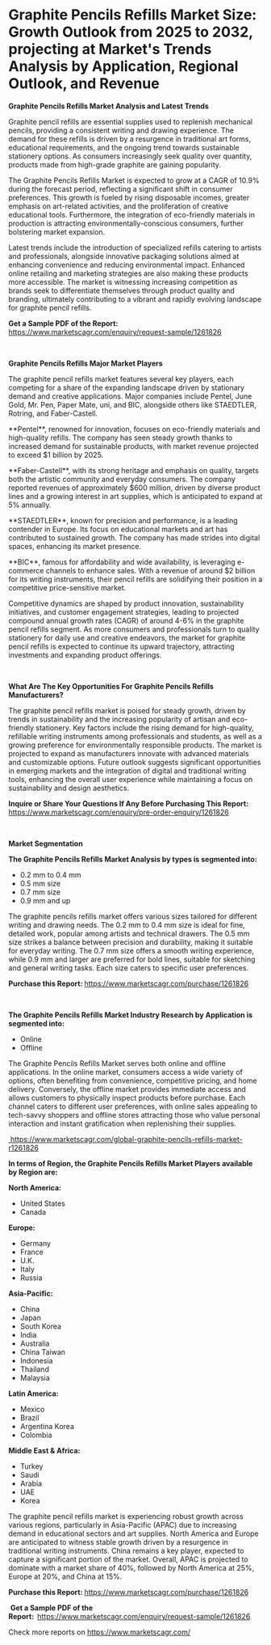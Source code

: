 <p><h1>Graphite Pencils Refills Market Size: Growth Outlook from 2025 to 2032, projecting at Market's Trends Analysis by Application, Regional Outlook, and Revenue</h1></p><p><strong>Graphite Pencils Refills Market Analysis and Latest Trends</strong></p>
<p><p>Graphite pencil refills are essential supplies used to replenish mechanical pencils, providing a consistent writing and drawing experience. The demand for these refills is driven by a resurgence in traditional art forms, educational requirements, and the ongoing trend towards sustainable stationery options. As consumers increasingly seek quality over quantity, products made from high-grade graphite are gaining popularity.</p><p>The Graphite Pencils Refills Market is expected to grow at a CAGR of 10.9% during the forecast period, reflecting a significant shift in consumer preferences. This growth is fueled by rising disposable incomes, greater emphasis on art-related activities, and the proliferation of creative educational tools. Furthermore, the integration of eco-friendly materials in production is attracting environmentally-conscious consumers, further bolstering market expansion.</p><p>Latest trends include the introduction of specialized refills catering to artists and professionals, alongside innovative packaging solutions aimed at enhancing convenience and reducing environmental impact. Enhanced online retailing and marketing strategies are also making these products more accessible. The market is witnessing increasing competition as brands seek to differentiate themselves through product quality and branding, ultimately contributing to a vibrant and rapidly evolving landscape for graphite pencil refills.</p></p>
<p><strong>Get a Sample PDF of the Report:&nbsp;</strong> <a href="https://www.marketscagr.com/enquiry/request-sample/1261826?utm_campaign=2454&utm_medium=2&utm_source=Github&utm_content=ia&utm_term=05042025&utm_id=graphite-pencils-refills">https://www.marketscagr.com/enquiry/request-sample/1261826</a></p>
<p>&nbsp;</p>
<p><strong>Graphite Pencils Refills Major Market Players</strong></p>
<p><p>The graphite pencil refills market features several key players, each competing for a share of the expanding landscape driven by stationary demand and creative applications. Major companies include Pentel, June Gold, Mr. Pen, Paper Mate, uni, and BIC, alongside others like STAEDTLER, Rotring, and Faber-Castell.</p><p>**Pentel**, renowned for innovation, focuses on eco-friendly materials and high-quality refills. The company has seen steady growth thanks to increased demand for sustainable products, with market revenue projected to exceed $1 billion by 2025.</p><p>**Faber-Castell**, with its strong heritage and emphasis on quality, targets both the artistic community and everyday consumers. The company reported revenues of approximately $600 million, driven by diverse product lines and a growing interest in art supplies, which is anticipated to expand at 5% annually.</p><p>**STAEDTLER**, known for precision and performance, is a leading contender in Europe. Its focus on educational markets and art has contributed to sustained growth. The company has made strides into digital spaces, enhancing its market presence.</p><p>**BIC**, famous for affordability and wide availability, is leveraging e-commerce channels to enhance sales. With a revenue of around $2 billion for its writing instruments, their pencil refills are solidifying their position in a competitive price-sensitive market.</p><p>Competitive dynamics are shaped by product innovation, sustainability initiatives, and customer engagement strategies, leading to projected compound annual growth rates (CAGR) of around 4-6% in the graphite pencil refills segment. As more consumers and professionals turn to quality stationery for daily use and creative endeavors, the market for graphite pencil refills is expected to continue its upward trajectory, attracting investments and expanding product offerings.</p></p>
<p>&nbsp;</p>
<p><strong>What Are The Key Opportunities For Graphite Pencils Refills Manufacturers?</strong></p>
<p><p>The graphite pencil refills market is poised for steady growth, driven by trends in sustainability and the increasing popularity of artisan and eco-friendly stationery. Key factors include the rising demand for high-quality, refillable writing instruments among professionals and students, as well as a growing preference for environmentally responsible products. The market is projected to expand as manufacturers innovate with advanced materials and customizable options. Future outlook suggests significant opportunities in emerging markets and the integration of digital and traditional writing tools, enhancing the overall user experience while maintaining a focus on sustainability and design aesthetics.</p></p>
<p><strong>Inquire or Share Your Questions If Any Before Purchasing This Report:</strong> <a href="https://www.marketscagr.com/enquiry/pre-order-enquiry/1261826?utm_campaign=2454&utm_medium=2&utm_source=Github&utm_content=ia&utm_term=05042025&utm_id=graphite-pencils-refills">https://www.marketscagr.com/enquiry/pre-order-enquiry/1261826</a></p>
<p>&nbsp;</p>
<p><strong>Market Segmentation</strong></p>
<p><strong>The Graphite Pencils Refills Market Analysis by types is segmented into:</strong></p>
<p><ul><li>0.2 mm to 0.4 mm</li><li>0.5 mm size</li><li>0.7 mm size</li><li>0.9 mm and up</li></ul></p>
<p><p>The graphite pencils refills market offers various sizes tailored for different writing and drawing needs. The 0.2 mm to 0.4 mm size is ideal for fine, detailed work, popular among artists and technical drawers. The 0.5 mm size strikes a balance between precision and durability, making it suitable for everyday writing. The 0.7 mm size offers a smooth writing experience, while 0.9 mm and larger are preferred for bold lines, suitable for sketching and general writing tasks. Each size caters to specific user preferences.</p></p>
<p><strong>Purchase this Report:&nbsp;</strong><a href="https://www.marketscagr.com/purchase/1261826?utm_campaign=2454&utm_medium=2&utm_source=Github&utm_content=ia&utm_term=05042025&utm_id=graphite-pencils-refills">https://www.marketscagr.com/purchase/1261826</a></p>
<p>&nbsp;</p>
<p><strong>The Graphite Pencils Refills Market Industry Research by Application is segmented into:</strong></p>
<p><ul><li>Online</li><li>Offline</li></ul></p>
<p><p>The Graphite Pencils Refills Market serves both online and offline applications. In the online market, consumers access a wide variety of options, often benefiting from convenience, competitive pricing, and home delivery. Conversely, the offline market provides immediate access and allows customers to physically inspect products before purchase. Each channel caters to different user preferences, with online sales appealing to tech-savvy shoppers and offline stores attracting those who value personal interaction and instant gratification when replenishing their supplies.</p></p>
<p><a href="https://www.marketscagr.com/global-graphite-pencils-refills-market-r1261826?utm_campaign=2454&utm_medium=2&utm_source=Github&utm_content=ia&utm_term=05042025&utm_id=graphite-pencils-refills">&nbsp;https://www.marketscagr.com/global-graphite-pencils-refills-market-r1261826</a></p>
<p><strong>In terms of Region, the Graphite Pencils Refills Market Players available by Region are:</strong></p>
<p>
    <p> <strong> North America: </strong>
        <ul>
            <li>United States</li>
            <li>Canada</li>
        </ul>
        </p> 
    <p> <strong> Europe: </strong>
        <ul>
            <li>Germany</li>
            <li>France</li>
            <li>U.K.</li>
            <li>Italy</li>
            <li>Russia</li>
        </ul>
        </p> 
    <p> <strong> Asia-Pacific: </strong>
        <ul>
            <li>China</li>
            <li>Japan</li>
            <li>South Korea</li>
            <li>India</li>
            <li>Australia</li>
            <li>China Taiwan</li>
            <li>Indonesia</li>
            <li>Thailand</li>
            <li>Malaysia</li>
        </ul>
        </p> 
    <p> <strong> Latin America: </strong>
        <ul>
            <li>Mexico</li>
            <li>Brazil</li>
            <li>Argentina Korea</li>
            <li>Colombia</li>
        </ul>
        </p> 
    <p> <strong> Middle East & Africa: </strong>
        <ul>
            <li>Turkey</li>
            <li>Saudi</li>
            <li>Arabia</li>
            <li>UAE</li>
            <li>Korea</li>
        </ul>
    </p>
    </p>
<p><p>The graphite pencil refills market is experiencing robust growth across various regions, particularly in Asia-Pacific (APAC) due to increasing demand in educational sectors and art supplies. North America and Europe are anticipated to witness stable growth driven by a resurgence in traditional writing instruments. China remains a key player, expected to capture a significant portion of the market. Overall, APAC is projected to dominate with a market share of 40%, followed by North America at 25%, Europe at 20%, and China at 15%.</p></p>
<p><strong>Purchase this Report: </strong><a href="https://www.marketscagr.com/purchase/1261826?utm_campaign=2454&utm_medium=2&utm_source=Github&utm_content=ia&utm_term=05042025&utm_id=graphite-pencils-refills">https://www.marketscagr.com/purchase/1261826</a></p>
<p>&nbsp;<strong>Get a Sample PDF of the Report:&nbsp;&nbsp;</strong><a href="https://www.marketscagr.com/enquiry/request-sample/1261826?utm_campaign=2454&utm_medium=2&utm_source=Github&utm_content=ia&utm_term=05042025&utm_id=graphite-pencils-refills">https://www.marketscagr.com/enquiry/request-sample/1261826</a></p>
<p><strong></strong></p>
<p>Check more reports on <a href="https://www.marketscagr.com/?utm_campaign=2454&utm_medium=2&utm_source=Github&utm_content=ia&utm_term=05042025&utm_id=graphite-pencils-refills">https://www.marketscagr.com/</a></p>